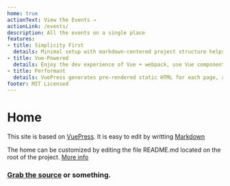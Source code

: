 ```yaml
---
home: true
actionText: View the Events →
actionLink: /events/
description: All the events on a single place
features:
- title: Simplicity First
  details: Minimal setup with markdown-centered project structure helps you focus on writing.
- title: Vue-Powered
  details: Enjoy the dev experience of Vue + webpack, use Vue components in markdown, and develop custom themes with Vue.
- title: Performant
  details: VuePress generates pre-rendered static HTML for each page, and runs as an SPA once a page is loaded.
footer: MIT Licensed
---
```

# Home

This site is based on [VuePress](https://vuepress.vuejs.org/). It is easy to edit by writting [Markdown](https://github.com/adam-p/markdown-here/wiki/Markdown-Cheatsheet)

The home can be customized by editing the file README.md located on the root of the project. [More info](https://vuepress.vuejs.org/default-theme-config/#homepage)

### [Grab the source](https://github.com/cesalazar/berlinblockchainweek/) or something.
